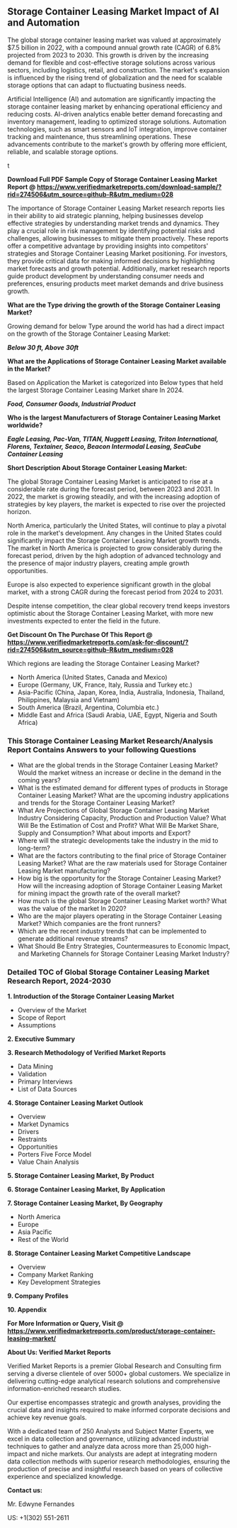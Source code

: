 <h2>Storage Container Leasing Market Impact of AI and Automation</h2><p>The global storage container leasing market was valued at approximately $7.5 billion in 2022, with a compound annual growth rate (CAGR) of 6.8% projected from 2023 to 2030. This growth is driven by the increasing demand for flexible and cost-effective storage solutions across various sectors, including logistics, retail, and construction. The market's expansion is influenced by the rising trend of globalization and the need for scalable storage options that can adapt to fluctuating business needs.</p><p>Artificial Intelligence (AI) and automation are significantly impacting the storage container leasing market by enhancing operational efficiency and reducing costs. AI-driven analytics enable better demand forecasting and inventory management, leading to optimized storage solutions. Automation technologies, such as smart sensors and IoT integration, improve container tracking and maintenance, thus streamlining operations. These advancements contribute to the market's growth by offering more efficient, reliable, and scalable storage options.</p>t</p><p id="" class=""><strong>Download Full PDF Sample Copy of Storage Container Leasing Market Report @ <a href="https://www.verifiedmarketreports.com/download-sample/?rid=274506&utm_source=github-R&utm_medium=028" target="_blank">https://www.verifiedmarketreports.com/download-sample/?rid=274506&utm_source=github-R&utm_medium=028</a></strong></p><p>The importance of&nbsp;Storage Container Leasing Market research reports lies in their ability to aid strategic planning, helping businesses develop effective strategies by understanding market trends and dynamics. They play a crucial role in risk management by identifying potential risks and challenges, allowing businesses to mitigate them proactively. These reports offer a competitive advantage by providing insights into competitors' strategies and Storage Container Leasing Market positioning. For investors, they provide critical data for making informed decisions by highlighting market forecasts and growth potential. Additionally, market research reports guide product development by understanding consumer needs and preferences, ensuring products meet market demands and drive business growth.</p><p><strong>What are the&nbsp;Type driving the growth of the Storage Container Leasing Market?</strong></p><p id="" class="">Growing demand for below Type around the world has had a direct impact on the growth of the Storage Container Leasing Market:</p><em><strong>Below 30 ft, Above 30ft</strong></em></p><strong>What are the&nbsp;Applications&nbsp;of Storage Container Leasing Market available in the Market?</strong></p><p id="" class="">Based on Application the Market is categorized into Below types that held the largest Storage Container Leasing Market share In 2024.</p><em><strong>Food, Consumer Goods, Industrial Product</strong></em></p><strong>Who is the largest Manufacturers of Storage Container Leasing Market worldwide?</strong></p><p><em><strong>Eagle Leasing, Pac-Van, TITAN, Nuggett Leasing, Triton International, Florens, Textainer, Seaco, Beacon Intermodal Leasing, SeaCube Container Leasing</strong></em></p><p id="" class=""><strong>Short Description About Storage Container Leasing Market:</strong></p><p>The global Storage Container Leasing Market is anticipated to rise at a considerable rate during the forecast period, between 2023 and 2031. In 2022, the market is growing steadily, and with the increasing adoption of strategies by key players, the market is expected to rise over the projected horizon.</p><p>North America, particularly the United States, will continue to play a pivotal role in the market's development. Any changes in the United States could significantly impact the Storage Container Leasing Market growth trends. The market in North America is projected to grow considerably during the forecast period, driven by the high adoption of advanced technology and the presence of major industry players, creating ample growth opportunities.</p><p>Europe is also expected to experience significant growth in the global market, with a strong CAGR during the forecast period from 2024 to 2031.</p><p>Despite intense competition, the clear global recovery trend keeps investors optimistic about the Storage Container Leasing Market, with more new investments expected to enter the field in the future.</p><p id="" class=""><strong>Get Discount On The Purchase Of This Report @ <a href="https://www.verifiedmarketreports.com/ask-for-discount/?rid=274506&utm_source=github-R&utm_medium=028" target="_blank">https://www.verifiedmarketreports.com/ask-for-discount/?rid=274506&utm_source=github-R&utm_medium=028</a></strong></p>Which regions are leading the Storage Container Leasing Market?</p><ul><li>North America (United States, Canada and Mexico)</li><li>Europe (Germany, UK, France, Italy, Russia and Turkey etc.)</li><li>Asia-Pacific (China, Japan, Korea, India, Australia, Indonesia, Thailand, Philippines, Malaysia and Vietnam)</li><li>South America (Brazil, Argentina, Columbia etc.)</li><li>Middle East and Africa (Saudi Arabia, UAE, Egypt, Nigeria and South Africa)</li></ul><h3 id="" class="">This Storage Container Leasing Market Research/Analysis Report Contains Answers to your following Questions</h3><ul><li>What are the global trends in the Storage Container Leasing Market? Would the market witness an increase or decline in the demand in the coming years?</li><li>What is the estimated demand for different types of products in Storage Container Leasing Market? What are the upcoming industry applications and trends for the Storage Container Leasing Market?</li><li>What Are Projections of Global Storage Container Leasing Market Industry Considering Capacity, Production and Production Value? What Will Be the Estimation of Cost and Profit? What Will Be Market Share, Supply and Consumption? What about imports and Export?</li><li>Where will the strategic developments take the industry in the mid to long-term?</li><li>What are the factors contributing to the final price of Storage Container Leasing Market? What are the raw materials used for Storage Container Leasing Market manufacturing?</li><li>How big is the opportunity for the Storage Container Leasing Market? How will the increasing adoption of Storage Container Leasing Market for mining impact the growth rate of the overall market?</li><li>How much is the global Storage Container Leasing Market worth? What was the value of the market In 2020?</li><li>Who are the major players operating in the Storage Container Leasing Market? Which companies are the front runners?</li><li>Which are the recent industry trends that can be implemented to generate additional revenue streams?</li><li>What Should Be Entry Strategies, Countermeasures to Economic Impact, and Marketing Channels for Storage Container Leasing Market Industry?</li></ul><h3 id="" class="">Detailed TOC of Global Storage Container Leasing Market Research Report, 2024-2030</h3><p id="" class=""><strong>1. Introduction of the Storage Container Leasing Market</strong></p><ul><li>Overview of the Market</li><li>Scope of Report</li><li>Assumptions</li></ul><p id="" class=""><strong>2. Executive Summary</strong></p><p id="" class=""><strong>3. Research Methodology of Verified Market Reports</strong></p><ul><li>Data Mining</li><li>Validation</li><li>Primary Interviews</li><li>List of Data Sources</li></ul><p id="" class=""><strong>4. Storage Container Leasing Market Outlook</strong></p><ul><li>Overview</li><li>Market Dynamics</li><li>Drivers</li><li>Restraints</li><li>Opportunities</li><li>Porters Five Force Model</li><li>Value Chain Analysis</li></ul><p id="" class=""><strong>5. Storage Container Leasing Market, By Product</strong></p><p id="" class=""><strong>6. Storage Container Leasing Market, By Application</strong></p><p id="" class=""><strong>7. Storage Container Leasing Market, By Geography</strong></p><ul><li>North America</li><li>Europe</li><li>Asia Pacific</li><li>Rest of the World</li></ul><p id="" class=""><strong>8. Storage Container Leasing Market Competitive Landscape</strong></p><ul><li>Overview</li><li>Company Market Ranking</li><li>Key Development Strategies</li></ul><p id="" class=""><strong>9. Company Profiles</strong></p><p id="" class=""><strong>10. Appendix</strong></p><p id="" class=""><strong>For More Information or Query, Visit @ <a href="https://www.verifiedmarketreports.com/product/storage-container-leasing-market/" target="_blank">https://www.verifiedmarketreports.com/product/storage-container-leasing-market/</a></strong></p><p id="" class=""><strong>About Us: Verified Market Reports</strong></p><p id="" class="">Verified Market Reports is a premier Global Research and Consulting firm serving a diverse clientele of over 5000+ global customers. We specialize in delivering cutting-edge analytical research solutions and comprehensive information-enriched research studies.</p><p id="" class="">Our expertise encompasses strategic and growth analyses, providing the crucial data and insights required to make informed corporate decisions and achieve key revenue goals.</p><p id="" class="">With a dedicated team of 250 Analysts and Subject Matter Experts, we excel in data collection and governance, utilizing advanced industrial techniques to gather and analyze data across more than 25,000 high-impact and niche markets. Our analysts are adept at integrating modern data collection methods with superior research methodologies, ensuring the production of precise and insightful research based on years of collective experience and specialized knowledge.</p><p id="" class=""><strong>Contact us:</strong></p><p id="" class="">Mr. Edwyne Fernandes</p><p id="" class="">US: +1(302) 551-2611</p>